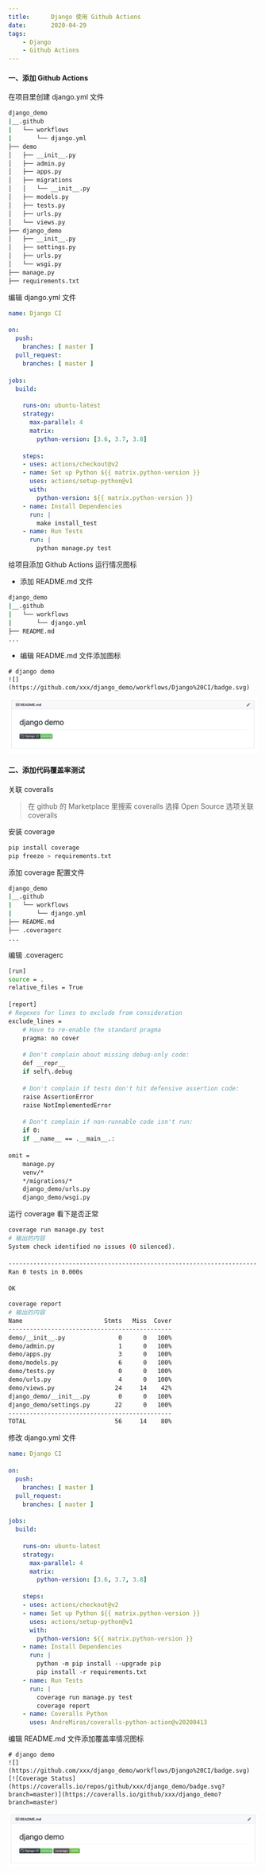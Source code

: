 ```yaml
---
title:      Django 使用 Github Actions 
date:       2020-04-29
tags:
    - Django
    - Github Actions
---
```

#### 一、添加 Github Actions

在项目里创建 django.yml 文件
```bash
django_demo
|__.github
|   └── workflows
|       └── django.yml
├── demo
│   ├── __init__.py
│   ├── admin.py
│   ├── apps.py
│   ├── migrations
│   │   └── __init__.py
│   ├── models.py
│   ├── tests.py
│   ├── urls.py
│   └── views.py
├── django_demo
│   ├── __init__.py
│   ├── settings.py
│   ├── urls.py
│   └── wsgi.py
├── manage.py
├── requirements.txt
```

编辑 django.yml 文件
```yml
name: Django CI

on:
  push:
    branches: [ master ]
  pull_request:
    branches: [ master ]

jobs:
  build:

    runs-on: ubuntu-latest
    strategy:
      max-parallel: 4
      matrix:
        python-version: [3.6, 3.7, 3.8]

    steps:
    - uses: actions/checkout@v2
    - name: Set up Python ${{ matrix.python-version }}
      uses: actions/setup-python@v1
      with:
        python-version: ${{ matrix.python-version }}
    - name: Install Dependencies
      run: |
        make install_test
    - name: Run Tests
      run: |
        python manage.py test

```

给项目添加 Github Actions 运行情况图标

* 添加 README.md 文件
```bash
django_demo
|__.github
|   └── workflows
|       └── django.yml
├── README.md
...
```

* 编辑 README.md 文件添加图标
```
# django demo
![](https://github.com/xxx/django_demo/workflows/Django%20CI/badge.svg)
```
![](https://raw.githubusercontent.com/terrluo/terrluo.github.io/master/img/2020-04-29-Github-Actions.png)

#### 二、添加代码覆盖率测试
关联 coveralls

>在 github 的 Marketplace 里搜索 coveralls 选择 Open Source 选项关联 coveralls

安装 coverage
```bash
pip install coverage
pip freeze > requirements.txt
```

添加 coverage 配置文件
```bash
django_demo
|__.github
|   └── workflows
|       └── django.yml
├── README.md
├── .coveragerc
...
```

编辑 .coveragerc
```bash
[run]
source = .
relative_files = True

[report]
# Regexes for lines to exclude from consideration
exclude_lines =
    # Have to re-enable the standard pragma
    pragma: no cover

    # Don't complain about missing debug-only code:
    def __repr__
    if self\.debug

    # Don't complain if tests don't hit defensive assertion code:
    raise AssertionError
    raise NotImplementedError

    # Don't complain if non-runnable code isn't run:
    if 0:
    if __name__ == .__main__.:

omit =
    manage.py
    venv/*
    */migrations/*
    django_demo/urls.py
    django_demo/wsgi.py
```

运行 coverage 看下是否正常
```bash
coverage run manage.py test
# 输出的内容
System check identified no issues (0 silenced).

----------------------------------------------------------------------
Ran 0 tests in 0.000s

OK
```

```bash
coverage report
# 输出的内容
Name                       Stmts   Miss  Cover
----------------------------------------------
demo/__init__.py               0      0   100%
demo/admin.py                  1      0   100%
demo/apps.py                   3      0   100%
demo/models.py                 6      0   100%
demo/tests.py                  0      0   100%
demo/urls.py                   4      0   100%
demo/views.py                 24     14    42%
django_demo/__init__.py        0      0   100%
django_demo/settings.py       22      0   100%
----------------------------------------------
TOTAL                         56     14    80%
```

修改 django.yml 文件
```yml
name: Django CI

on:
  push:
    branches: [ master ]
  pull_request:
    branches: [ master ]

jobs:
  build:

    runs-on: ubuntu-latest
    strategy:
      max-parallel: 4
      matrix:
        python-version: [3.6, 3.7, 3.8]

    steps:
    - uses: actions/checkout@v2
    - name: Set up Python ${{ matrix.python-version }}
      uses: actions/setup-python@v1
      with:
        python-version: ${{ matrix.python-version }}
    - name: Install Dependencies
      run: |
        python -m pip install --upgrade pip
        pip install -r requirements.txt
    - name: Run Tests
      run: |
        coverage run manage.py test
        coverage report
    - name: Coveralls Python
      uses: AndreMiras/coveralls-python-action@v20200413
```

编辑 README.md 文件添加覆盖率情况图标
```
# django demo
![](https://github.com/xxx/django_demo/workflows/Django%20CI/badge.svg)
[![Coverage Status](https://coveralls.io/repos/github/xxx/django_demo/badge.svg?branch=master)](https://coveralls.io/github/xxx/django_demo?branch=master)
```
![](https://raw.githubusercontent.com/terrluo/terrluo.github.io/master/img/2020-04-29-覆盖率.png)